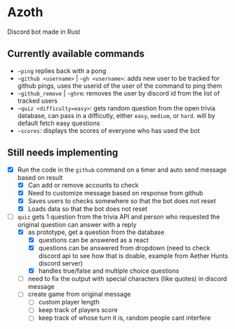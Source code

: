 # Azoth

Discord bot made in Rust

## Currently available commands

- `~ping` replies back with a pong
- `~github <username>` | `~gh <username>`: adds new user to be tracked for github pings, uses the userid of the user of the command to ping them
- `~github_remove` | `~ghrm`: removes the user by discord id from the list of tracked users
- `~quiz <difficulty=easy>`: gets random question from the open trivia database, can pass in a difficutly, either `easy`, `medium`, or `hard`. will by default fetch easy questions
- `~scores`: displays the scores of everyone who has used the bot

## Still needs implementing

- [x] Run the code in the `github` command on a timer and auto send message based on result
  - [x] Can add or remove accounts to check
  - [x] Need to customize message based on response from github
  - [x] Saves users to checks somewhere so that the bot does not reset
  - [x] Loads data so that the bot does not reset
- [ ] `quiz` gets 1 question from the trivia API and person who requested the original question can answer with a reply
  - [x] as prototype, get a question from the database
    - [x] questions can be answered as a react
    - [x] questions can be answered from dropdown (need to check discord api to see how that is doable, example from Aether Hunts discord server)
    - [x] handles true/false and multiple choice questions
  - [ ] need to fix the output with special characters (like quotes) in discord message
  - [ ] create game from original message
    - [ ] custom player length
    - [ ] keep track of players score
    - [ ] keep track of whose turn it is, random people cant interfere
